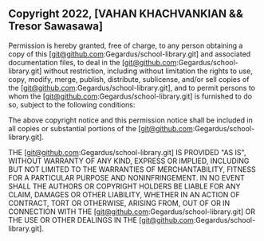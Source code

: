 ## Copyright 2022, [VAHAN KHACHVANKIAN && Tresor Sawasawa]

Permission is hereby granted, free of charge, to any person obtaining a copy of this [git@github.com:Gegardus/school-library.git] and associated documentation files, to deal in the [git@github.com:Gegardus/school-library.git] without restriction, including without limitation the rights to use, copy, modify, merge, publish, distribute, sublicense, and/or sell copies of the [git@github.com:Gegardus/school-library.git], and to permit persons to whom the [git@github.com:Gegardus/school-library.git] is furnished to do so, subject to the following conditions:

The above copyright notice and this permission notice shall be included in all copies or substantial portions of the [git@github.com:Gegardus/school-library.git].

THE [git@github.com:Gegardus/school-library.git] IS PROVIDED "AS IS", WITHOUT WARRANTY OF ANY KIND, EXPRESS OR IMPLIED, INCLUDING BUT NOT LIMITED TO THE WARRANTIES OF MERCHANTABILITY, FITNESS FOR A PARTICULAR PURPOSE AND NONINFRINGEMENT. IN NO EVENT SHALL THE AUTHORS OR COPYRIGHT HOLDERS BE LIABLE FOR ANY CLAIM, DAMAGES OR OTHER LIABILITY, WHETHER IN AN ACTION OF CONTRACT, TORT OR OTHERWISE, ARISING FROM, OUT OF OR IN CONNECTION WITH THE [git@github.com:Gegardus/school-library.git] OR THE USE OR OTHER DEALINGS IN THE [git@github.com:Gegardus/school-library.git].
